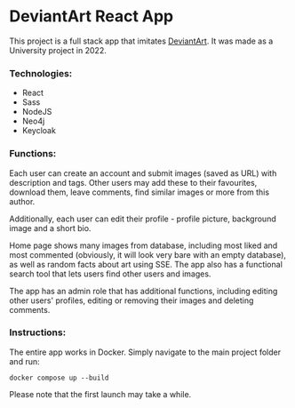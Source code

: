 # DeviantArt React App

This project is a full stack app that imitates [DeviantArt](https://www.deviantart.com/). It was made as a University project in 2022.

### Technologies:

* React
* Sass
* NodeJS
* Neo4j
* Keycloak

### Functions:

Each user can create an account and submit images (saved as URL) with description and tags. Other users may add these to their favourites, download them, leave comments, find similar images or more from this author. 

Additionally, each user can edit their profile - profile picture, background image and a short bio. 

Home page shows many images from database, including most liked and most commented (obviously, it will look very bare with an empty database), as well as random facts about art using SSE. The app also has a functional search tool that lets users find other users and images. 

The app has an admin role that has additional functions, including editing other users' profiles, editing or removing their images and deleting comments.

### Instructions:

The entire app works in Docker. Simply navigate to the main project folder and run:

`docker compose up --build`

Please note that the first launch may take a while.